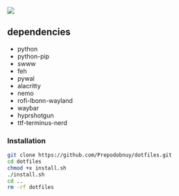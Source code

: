 ![](preview/B.png)

## dependencies

 - python
 - python-pip
 - swww
 - feh
 - pywal
 - alacritty
 - nemo
 - rofi-lbonn-wayland
 - waybar
 - hyprshotgun
 - ttf-terminus-nerd

### Installation
```bash
git clone https://github.com/Prepodobnuy/dotfiles.git
cd dotfiles
chmod +x install.sh
./install.sh
cd ..
rm -rf dotfiles
```